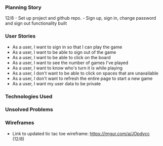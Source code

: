 ### Planning Story
12/8 - Set up project and github repo.
     - Sign up, sign in, change password and sign out functionality built

### User Stories
- As a user, I want to sign in so that I can play the game
- As a user, I want to be able to sign out of the game
- As a user, I want to be able to click on the board
- As a user, I want to see the number of games I've played
- As a user, I want to know who's turn it is while playing
- As a user, I don't want to be able to click on spaces that are unavailable
- As a user, I don't want to refresh the entire page to start a new game
- As a user, I want my user data to be private

### Technologies Used


### Unsolved Problems


### Wireframes
- Link to updated tic tac toe wireframe: https://imgur.com/a/JOpdvcc (12/8)
